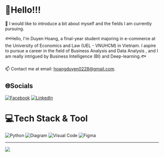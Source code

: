 # 🥳Hello!!!

🧐 I would like to introduce a bit about myself and the fields I am currently pursuing.

🐟Hello, I'm Duyen Hoang, a final-year student majoring in e-commerce at the University of Economics and Law (UEL - VNUHCM) in Vietnam. I aspire to pursue a career in the field of Business Analysis and Data Analysis , and I am really intrigued by Business Intelligence (BI) and Deep-learning.🐟\
\
📫  Contact me at email: hoangduyen0228@gmail.com.

## 🌐Socials
[![Facebook](https://img.shields.io/badge/Facebook-%231877F2.svg?logo=Facebook&logoColor=white)](https://www.facebook.com/duyenhoang0228/) [![LinkedIn](https://img.shields.io/badge/LinkedIn-%230077B5.svg?logo=linkedin&logoColor=white)](https://www.linkedin.com/in/hoangduyen0228/) 

# 💻Tech Stack & Tool
![Python](https://img.shields.io/badge/python-3670A0?style=for-the-badge&logo=python&logoColor=ffdd54) ![Diagram](https://img.shields.io/badge/diagrams-ffce9d?style=for-the-badge&logo=diagrams.net&logoColor=f08705) ![Visual Code](https://img.shields.io/badge/visual%20code-ffffff?style=for-the-badge&logo=visual%20studio&logoColor=%233ca5ea) ![Figma](https://img.shields.io/badge/Figma-a93cfe?style=for-the-badge&logo=Figma&logoColor=000000)

---
[![](https://visitcount.itsvg.in/api?id=DuyenHoang0228&label=Profile%20Views&color=2&icon=1&pretty=false)](https://visitcount.itsvg.in)
